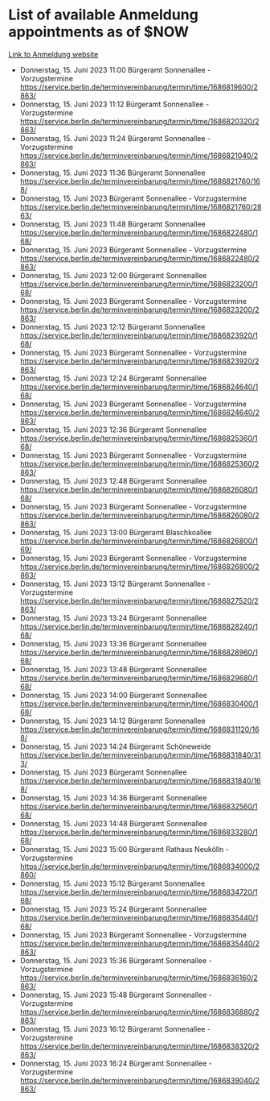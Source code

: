 # List of available Anmeldung appointments as of $NOW
[Link to Anmeldung website](https://service.berlin.de/terminvereinbarung/termin/tag.php?termin=1&anliegen[]=120686&dienstleisterlist=122210,122217,327316,122219,327312,122227,327314,122231,327346,122243,327348,122254,122252,329742,122260,329745,122262,329748,122271,327278,122273,327274,122277,327276,330436,122280,327294,122282,327290,122284,327292,122291,327270,122285,327266,122286,327264,122296,327268,150230,329760,122297,327286,122294,327284,122312,329763,122314,329775,122304,327330,122311,327334,122309,327332,317869,122281,327352,122279,329772,122283,122276,327324,122274,327326,122267,329766,122246,327318,122251,327320,122257,327322,122208,327298,122226,327300&herkunft=http%3A%2F%2Fservice.berlin.de%2Fdienstleistung%2F120686%2F)
- Donnerstag, 15. Juni 2023 11:00 Bürgeramt Sonnenallee - Vorzugstermine https://service.berlin.de/terminvereinbarung/termin/time/1686819600/2863/
- Donnerstag, 15. Juni 2023 11:12 Bürgeramt Sonnenallee - Vorzugstermine https://service.berlin.de/terminvereinbarung/termin/time/1686820320/2863/
- Donnerstag, 15. Juni 2023 11:24 Bürgeramt Sonnenallee - Vorzugstermine https://service.berlin.de/terminvereinbarung/termin/time/1686821040/2863/
- Donnerstag, 15. Juni 2023 11:36 Bürgeramt Sonnenallee https://service.berlin.de/terminvereinbarung/termin/time/1686821760/168/
- Donnerstag, 15. Juni 2023  Bürgeramt Sonnenallee - Vorzugstermine https://service.berlin.de/terminvereinbarung/termin/time/1686821760/2863/
- Donnerstag, 15. Juni 2023 11:48 Bürgeramt Sonnenallee https://service.berlin.de/terminvereinbarung/termin/time/1686822480/168/
- Donnerstag, 15. Juni 2023  Bürgeramt Sonnenallee - Vorzugstermine https://service.berlin.de/terminvereinbarung/termin/time/1686822480/2863/
- Donnerstag, 15. Juni 2023 12:00 Bürgeramt Sonnenallee https://service.berlin.de/terminvereinbarung/termin/time/1686823200/168/
- Donnerstag, 15. Juni 2023  Bürgeramt Sonnenallee - Vorzugstermine https://service.berlin.de/terminvereinbarung/termin/time/1686823200/2863/
- Donnerstag, 15. Juni 2023 12:12 Bürgeramt Sonnenallee https://service.berlin.de/terminvereinbarung/termin/time/1686823920/168/
- Donnerstag, 15. Juni 2023  Bürgeramt Sonnenallee - Vorzugstermine https://service.berlin.de/terminvereinbarung/termin/time/1686823920/2863/
- Donnerstag, 15. Juni 2023 12:24 Bürgeramt Sonnenallee https://service.berlin.de/terminvereinbarung/termin/time/1686824640/168/
- Donnerstag, 15. Juni 2023  Bürgeramt Sonnenallee - Vorzugstermine https://service.berlin.de/terminvereinbarung/termin/time/1686824640/2863/
- Donnerstag, 15. Juni 2023 12:36 Bürgeramt Sonnenallee https://service.berlin.de/terminvereinbarung/termin/time/1686825360/168/
- Donnerstag, 15. Juni 2023  Bürgeramt Sonnenallee - Vorzugstermine https://service.berlin.de/terminvereinbarung/termin/time/1686825360/2863/
- Donnerstag, 15. Juni 2023 12:48 Bürgeramt Sonnenallee https://service.berlin.de/terminvereinbarung/termin/time/1686826080/168/
- Donnerstag, 15. Juni 2023  Bürgeramt Sonnenallee - Vorzugstermine https://service.berlin.de/terminvereinbarung/termin/time/1686826080/2863/
- Donnerstag, 15. Juni 2023 13:00 Bürgeramt Blaschkoallee https://service.berlin.de/terminvereinbarung/termin/time/1686826800/169/
- Donnerstag, 15. Juni 2023  Bürgeramt Sonnenallee - Vorzugstermine https://service.berlin.de/terminvereinbarung/termin/time/1686826800/2863/
- Donnerstag, 15. Juni 2023 13:12 Bürgeramt Sonnenallee - Vorzugstermine https://service.berlin.de/terminvereinbarung/termin/time/1686827520/2863/
- Donnerstag, 15. Juni 2023 13:24 Bürgeramt Sonnenallee https://service.berlin.de/terminvereinbarung/termin/time/1686828240/168/
- Donnerstag, 15. Juni 2023 13:36 Bürgeramt Sonnenallee https://service.berlin.de/terminvereinbarung/termin/time/1686828960/168/
- Donnerstag, 15. Juni 2023 13:48 Bürgeramt Sonnenallee https://service.berlin.de/terminvereinbarung/termin/time/1686829680/168/
- Donnerstag, 15. Juni 2023 14:00 Bürgeramt Sonnenallee https://service.berlin.de/terminvereinbarung/termin/time/1686830400/168/
- Donnerstag, 15. Juni 2023 14:12 Bürgeramt Sonnenallee https://service.berlin.de/terminvereinbarung/termin/time/1686831120/168/
- Donnerstag, 15. Juni 2023 14:24 Bürgeramt Schöneweide https://service.berlin.de/terminvereinbarung/termin/time/1686831840/313/
- Donnerstag, 15. Juni 2023  Bürgeramt Sonnenallee https://service.berlin.de/terminvereinbarung/termin/time/1686831840/168/
- Donnerstag, 15. Juni 2023 14:36 Bürgeramt Sonnenallee https://service.berlin.de/terminvereinbarung/termin/time/1686832560/168/
- Donnerstag, 15. Juni 2023 14:48 Bürgeramt Sonnenallee https://service.berlin.de/terminvereinbarung/termin/time/1686833280/168/
- Donnerstag, 15. Juni 2023 15:00 Bürgeramt Rathaus Neukölln - Vorzugstermine https://service.berlin.de/terminvereinbarung/termin/time/1686834000/2860/
- Donnerstag, 15. Juni 2023 15:12 Bürgeramt Sonnenallee https://service.berlin.de/terminvereinbarung/termin/time/1686834720/168/
- Donnerstag, 15. Juni 2023 15:24 Bürgeramt Sonnenallee https://service.berlin.de/terminvereinbarung/termin/time/1686835440/168/
- Donnerstag, 15. Juni 2023  Bürgeramt Sonnenallee - Vorzugstermine https://service.berlin.de/terminvereinbarung/termin/time/1686835440/2863/
- Donnerstag, 15. Juni 2023 15:36 Bürgeramt Sonnenallee - Vorzugstermine https://service.berlin.de/terminvereinbarung/termin/time/1686836160/2863/
- Donnerstag, 15. Juni 2023 15:48 Bürgeramt Sonnenallee - Vorzugstermine https://service.berlin.de/terminvereinbarung/termin/time/1686836880/2863/
- Donnerstag, 15. Juni 2023 16:12 Bürgeramt Sonnenallee - Vorzugstermine https://service.berlin.de/terminvereinbarung/termin/time/1686838320/2863/
- Donnerstag, 15. Juni 2023 16:24 Bürgeramt Sonnenallee - Vorzugstermine https://service.berlin.de/terminvereinbarung/termin/time/1686839040/2863/
